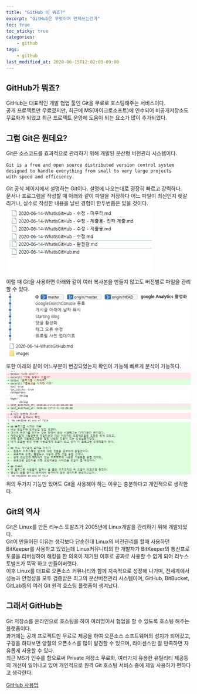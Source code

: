```yaml
---
title: "GitHub 이 뭐죠?"
excerpt: "GitHub은 무엇이며 언제쓰는건가"
toc: true
toc_sticky: true
categories:
    - github
tags:
    - github
last_modified_at: 2020-06-15T12:02:00-09:00
---
```

## GitHub가 뭐죠?
GitHub는 대표적인 개발 협업 툴인 Git을 무료로 호스팅해주는 서비스이다.  
공개 프로젝트만 무료였지만, 최근에 MS(마이크로소프트)에 인수되어
 비공개저장소도 무료화가 되었고 최근 프로젝트 운영에 도움이 되는 요소가 많이 추가되었다.  

## 그럼 Git은 뭔데요?
Git은 소스코드를 효과적으로 관리하기 위해 개발된 분산형 버전관리 시스템이다.  
```
Git is a free and open source distributed version control system
designed to handle everything from small to very large projects
with speed and efficiency.
```
Git 공식 페이지에서 설명하는 Git이다. 설명에 나오는대로 굉장히 빠르고 강력하다.  
문서나 프로그램을 작성할 때 아래와 같이 파일을 저장하다 어느 파일이 최신인지 헷갈리거나, 실수로 작성한 내용을 날린 경험이 한두번쯤은 있을 것이다.  
![처참한버전관리](https://raw.githubusercontent.com/always0ne/always0ne.github.io/master/_posts/github/images/WhatIsGit1.JPG)  
이럴 때 Git을 사용하면 아래와 같이 여러 복사본을 만들지 않고도 버전별로 파일을 관리할 수 있다.  
![Git을 사용하였을 때](https://raw.githubusercontent.com/always0ne/always0ne.github.io/master/_posts/github/images/WhatIsGit2.JPG)  
또한 아래와 같이 어느부분이 변경되었는지 확인이 가능해 빠르게 분석이 가능하다.    
![diff를 사용했을 때](https://raw.githubusercontent.com/always0ne/always0ne.github.io/master/_posts/github/images/WhatIsGit3.JPG)  
위의 두가지 기능만 있어도 Git을 사용해야 하는 이유는 충분하다고 개인적으로 생각한다.  

## Git의 역사
Git은 Linux를 만든 리누스 토발즈가 2005년에 Linux개발을 관리하기 위해 개발되었다.  
Git이 만들어진 이유는 생각보다 단순한데 Linux의 버전관리를 할때 사용하던 BitKeeper를 사용하고 있었는데 
Linux커뮤니티의 한 개발자가 BitKeeper의 통신프로토콜을 리버싱하여 해킹을 한 의혹이 제기된 이후로
 공짜로 사용할 수 없게 되어 리누스 토발즈가 뚝딱 하고 만들어버렷다.  
이후 Linux를 대표로 오픈소스 커뮤니티와 함께 지속적으로 성장해 나가며, 
전세계에서 성능과 안정성을 모두 검증받은 최고의 분산버전관리 시스템이며,
 GitHub, BitBucket, GitLab등의 여러 Git 원격 호스팅 플랫폼이 생겨났다.  
 
## 그래서 GitHub는
Git 저장소를 온라인으로 호스팅을 하여 여러명이서 협업을 할 수 있도록 호스팅 해주는 플랫폼이다.  
과거에는 공개 프로젝트만 무료로 제공을 하여 오픈소스 소프트웨어의 성지가 되어갔고,
 구경을 하다보면 양질의 오픈소스를 많이 발견할 수 있으며, 라이센스만 잘 만족하면 자유롭게 사용할 수 있다.  
최근 MS가 인수를 함으로써 Private 저장소 무료화, 여러가지 유용한 유틸리티 제공등의 개선이 일어나고 있어
개인적으로 원격 Git 호스팅 서비스 중에 제일 사용하기 편하다고 생각한다.

[GitHub 사용법](/categories/github/)
 
